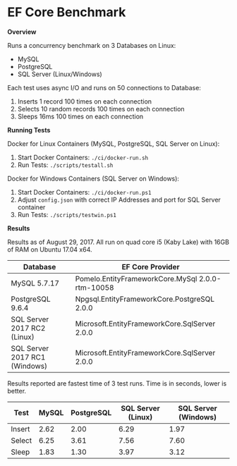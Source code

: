# EF Core Benchmark

**Overview**

Runs a concurrency benchmark on 3 Databases on Linux:

- MySQL
- PostgreSQL
- SQL Server (Linux/Windows)

Each test uses async I/O and runs on 50 connections to Database:

1. Inserts 1 record 100 times on each connection
2. Selects 10 random records 100 times on each connection
3. Sleeps 16ms 100 times on each connection

**Running Tests**

Docker for Linux Containers (MySQL, PostgreSQL, SQL Server on Linux):

1. Start Docker Containers: `./ci/docker-run.sh`
2. Run Tests: `./scripts/testall.sh`

Docker for Windows Containers (SQL Server on Windows):

1. Start Docker Containers: `./ci/docker-run.ps1`
2. Adjust `config.json` with correct IP Addresses and port for SQL Server container
3. Run Tests: `./scripts/testwin.ps1`

**Results**

Results as of August 29, 2017.  All run on quad core i5 (Kaby Lake) with 16GB of RAM on Ubuntu 17.04 x64.

Database|EF Core Provider
-|-
MySQL 5.7.17|Pomelo.EntityFrameworkCore.MySql 2.0.0-rtm-10058
PostgreSQL 9.6.4|Npgsql.EntityFrameworkCore.PostgreSQL 2.0.0
SQL Server 2017 RC2 (Linux)|Microsoft.EntityFrameworkCore.SqlServer 2.0.0
SQL Server 2017 RC1 (Windows)|Microsoft.EntityFrameworkCore.SqlServer 2.0.0

Results reported are fastest time of 3 test runs.  Time is in seconds, lower is better.

Test|MySQL|PostgreSQL|SQL Server (Linux)|SQL Server (Windows)
-|-|-|-|-
Insert|2.62|2.00|6.29|1.97
Select|6.25|3.61|7.56|7.60
Sleep|1.83|1.30|3.97|3.12
